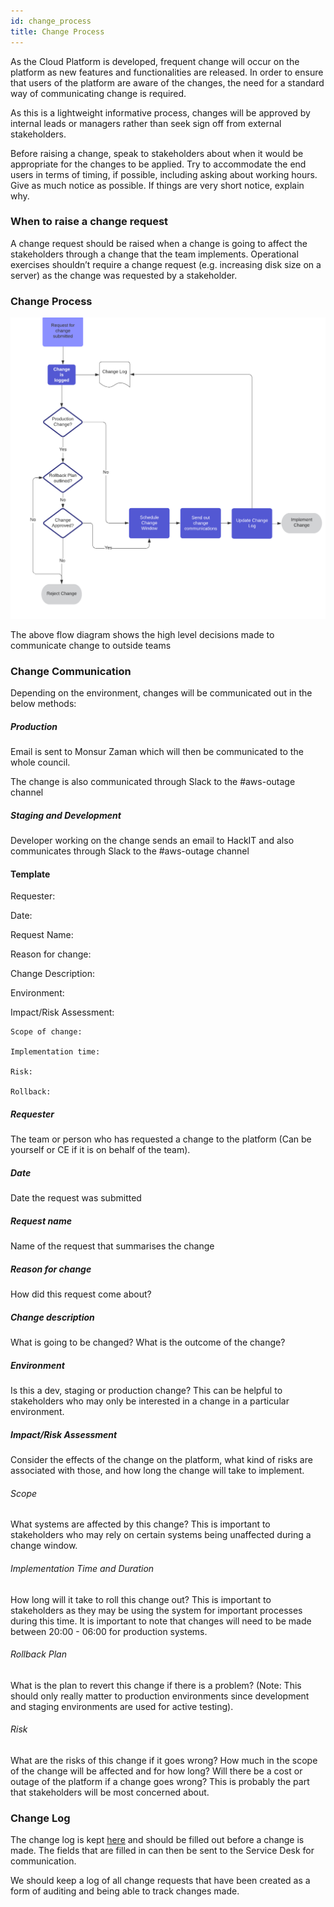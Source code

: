 ```yaml
---
id: change_process
title: Change Process
---
```


As the Cloud Platform is developed, frequent change will occur on the platform as new features and functionalities are released. In order to ensure that users of the platform are aware of the changes, the need for a standard way of communicating change is required.

As this is a lightweight informative process, changes will be approved by internal leads or managers rather than seek sign off from external stakeholders.

Before raising a change, speak to stakeholders about when it would be appropriate for the changes to be applied. Try to accommodate the end users in terms of timing, if possible, including asking about working hours. Give as much notice as possible. If things are very short notice, explain why.


### When to raise a change request

A change request should be raised when a change is going to affect the stakeholders through a change that the team implements. Operational exercises shouldn’t require a change request (e.g. increasing disk size on a server) as the change was requested by a stakeholder.  


### Change Process

![Change Process Flow](../assets/images/change_management/change_flow.png "image_tooltip")


The above flow diagram shows the high level decisions made to communicate change to outside teams


### Change Communication 

Depending on the environment, changes will be communicated out in the below methods:


##### Production

Email is sent to Monsur Zaman which will then be communicated to the whole council.

The change is also communicated through Slack to the #aws-outage channel


##### Staging and Development 

Developer working on the change sends an email to HackIT and also communicates through Slack to the #aws-outage channel


#### Template

Requester:

Date:

Request Name:

Reason for change:

Change Description:

Environment:

Impact/Risk Assessment:

	Scope of change:

	Implementation time:

	Risk:

	Rollback:


##### Requester

The team or person who has requested a change to the platform (Can be yourself or CE if it is on behalf of the team).


##### Date

Date the request was submitted


##### Request name

Name of the request that summarises the change


##### Reason for change

How did this request come about? 


##### Change description

What is going to be changed? What is the outcome of the change?


##### Environment

Is this a dev, staging or production change? This can be helpful to stakeholders who may only be interested in a change in a particular environment.


##### Impact/Risk Assessment

Consider the effects of the change on the platform, what kind of risks are associated with those, and how long the change will take to implement.


###### Scope

What systems are affected by this change? This is important to stakeholders who may rely on certain systems being unaffected during a change window.


###### Implementation Time and Duration

How long will it take to roll this change out? This is important to stakeholders as they may be using the system for important processes during this time. It is important to note that changes will need to be made between 20:00 - 06:00 for production systems.


###### Rollback Plan

What is the plan to revert this change if there is a problem? (Note: This should only really matter to production environments since development and staging environments are used for active testing).


###### Risk

What are the risks of this change if it goes wrong? How much in the scope of the change will be affected and for how long? Will there be a cost or outage of the platform if a change goes wrong? This is probably the part that stakeholders will be most concerned about.


### Change Log

The change log is kept [here](https://docs.google.com/spreadsheets/u/0/d/1uJ9H1uqGFMZuXnzLvHKEtQFvA36PssqRgulH_P9Mxk0/edit) and should be filled out before a change is made. The fields that are filled in can then be sent to the Service Desk for communication.

We should keep a log of all change requests that have been created as a form of auditing and being able to track changes made.
